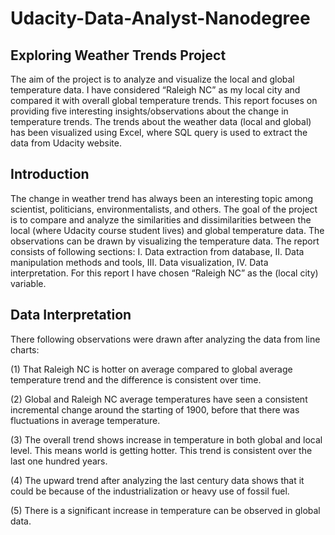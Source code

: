 # Udacity-Data-Analyst-Nanodegree

## Exploring Weather Trends Project

The aim of the project is to analyze and visualize the local and global temperature data. I have considered “Raleigh NC” as my local city and compared it with overall global temperature trends. This report focuses on providing five interesting insights/observations about the change in temperature trends. The trends about the weather data (local and global) has been visualized using Excel, where SQL query is used to extract the data from Udacity website.

## Introduction

The change in weather trend has always been an interesting topic among scientist, politicians, environmentalists, and others. The goal of the project is to compare and analyze the similarities and dissimilarities between the local (where Udacity course student lives) and global temperature data. The observations can be drawn by visualizing the temperature data. The report consists of following sections: I. Data extraction from database, II. Data manipulation methods and tools, III. Data visualization, IV. Data interpretation. For this report I have chosen “Raleigh NC” as the  (local city) variable.

## Data Interpretation

There following observations were drawn after analyzing the data from line charts:

(1) That Raleigh NC is hotter on average compared to global average temperature trend and the difference is consistent over time.

(2) Global and Raleigh NC average temperatures have seen a consistent incremental change around the starting of 1900, before that there was fluctuations in average temperature.

(3) The overall trend shows increase in temperature in both global and local level. This means world is getting hotter. This trend is consistent over the last one hundred years.

(4) The upward trend after analyzing the last century data shows that it could be because of the industrialization or heavy use of fossil fuel.

(5) There is a significant increase in temperature can be observed in global data.
